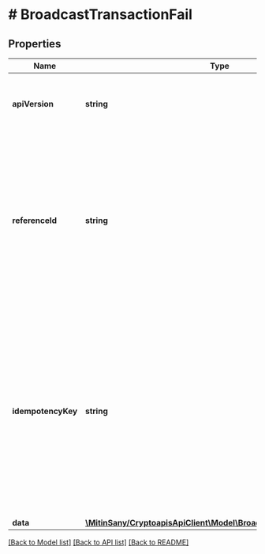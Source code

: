 # # BroadcastTransactionFail

## Properties

Name | Type | Description | Notes
------------ | ------------- | ------------- | -------------
**apiVersion** | **string** | Specifies the version of the API that incorporates this endpoint. |
**referenceId** | **string** | Represents a unique identifier that serves as reference to the specific request which prompts a callback, e.g. Blockchain Events Subscription, Blockchain Automation, etc. |
**idempotencyKey** | **string** | Specifies a unique ID generated by the system and attached to each callback. It is used by the server to recognize consecutive requests with the same data with the purpose not to perform the same operation twice. |
**data** | [**\MitinSany/CryptoapisApiClient\Model\BroadcastTransactionFailData**](BroadcastTransactionFailData.md) |  |

[[Back to Model list]](../../README.md#models) [[Back to API list]](../../README.md#endpoints) [[Back to README]](../../README.md)
